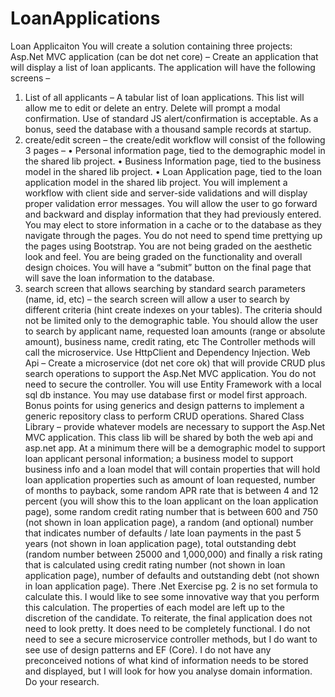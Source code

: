 # LoanApplications
Loan Applicaiton 
You will create a solution containing three projects:
Asp.Net MVC application (can be dot net core) – Create an application that will display a list of loan applicants. The application will have the following screens –
1. List of all applicants – A tabular list of loan applications. This list will allow me to edit or delete an entry. Delete will prompt a modal confirmation. Use of standard JS alert/confirmation is acceptable. As a bonus, seed the database with a thousand sample records at startup.
2. create/edit screen – the create/edit workflow will consist of the following 3 pages –
• Personal information page, tied to the demographic model in the shared lib project.
• Business Information page, tied to the business model in the shared lib project.
• Loan Application page, tied to the loan application model in the shared lib project.
You will implement a workflow with client side and server-side validations and will display proper validation error messages. You will allow the user to go forward and backward and display information that they had previously entered. You may elect to store information in a cache or to the database as they navigate through the pages. You do not need to spend time prettying up the pages using Bootstrap. You are not being graded on the aesthetic look and feel. You are being graded on the functionality and overall design choices. You will have a “submit” button on the final page that will save the loan information to the database.
3. search screen that allows searching by standard search parameters (name, id, etc) – the search screen will allow a user to search by different criteria (hint create indexes on your tables). The criteria should not be limited only to the demographic table. You should allow the user to search by applicant name, requested loan amounts (range or absolute amount), business name, credit rating, etc
The Controller methods will call the microservice. Use HttpClient and Dependency Injection.
Web Api – Create a microservice (dot net core ok) that will provide CRUD plus search operations to support the Asp.Net MVC application. You do not need to secure the controller. You will use Entity Framework with a local sql db instance. You may use database first or model first approach. Bonus points for using generics and design patterns to implement a generic repository class to perform CRUD operations.
Shared Class Library – provide whatever models are necessary to support the Asp.Net MVC application. This class lib will be shared by both the web api and asp.net app. At a minimum there will be a demographic model to support loan applicant personal information; a business model to support business info and a loan model that will contain properties that will hold loan application properties such as amount of loan requested, number of months to payback, some random APR rate that is between 4 and 12 percent (you will show this to the loan applicant on the loan application page), some random credit rating number that is between 600 and 750 (not shown in loan application page), a random (and optional) number that indicates number of defaults / late loan payments in the past 5 years (not shown in loan application page), total outstanding debt (random number between 25000 and 1,000,000) and finally a risk rating that is calculated using credit rating number (not shown in loan application page), number of defaults and outstanding debt (not shown in loan application page). There
.Net Exercise
pg. 2
is no set formula to calculate this. I would like to see some innovative way that you perform this
calculation. The properties of each model are left up to the discretion of the candidate.
To reiterate, the final application does not need to look pretty. It does need to be completely functional.
I do not need to see a secure microservice controller methods, but I do want to see use of design
patterns and EF (Core). I do not have any preconceived notions of what kind of information needs to be
stored and displayed, but I will look for how you analyse domain information. Do your research.
